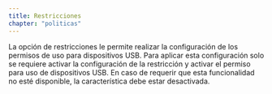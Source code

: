 ```yaml
---
title: Restricciones
chapter: "politicas"
---
```


La opción de restricciones le permite realizar la configuración de los permisos de uso para dispositivos USB. Para aplicar esta configuración solo se requiere activar la configuración de la restricción y activar el permiso para uso de dispositivos USB. En caso de requerir que esta funcionalidad no esté disponible, la característica debe estar desactivada.
